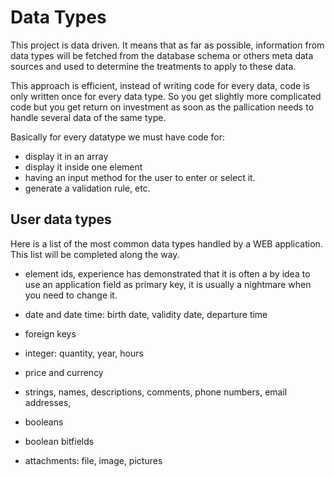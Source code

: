 # Data Types

This project is data driven. It means that as far as possible, information from data types will be fetched from the database schema or others meta data sources and used to determine the treatments to apply to these data.

This approach is efficient, instead of writing code for every data, code is only written once for every data type. So you get slightly more complicated code but you get return on investment as soon as the pallication needs to handle several data of the same type.

Basically for every datatype we must have code for:

* display it in an array
* display it inside one element
* having an input method for the user to enter or select it.
* generate a validation rule, etc.

## User data types

Here is a list of the most common data types handled by a WEB application. This list will be completed along the way.

* element ids, experience has demonstrated that it is often a by idea to use an application field as primary key, it is usually a nightmare when you need to change it.

* date and date time: birth date, validity date, departure time
* foreign keys
* integer: quantity, year, hours
* price and currency
* strings, names, descriptions, comments, phone numbers, email addresses,
* booleans
* boolean bitfields
* attachments: file, image, pictures
